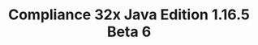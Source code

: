 ---
title: Compliance 32x Java Edition 1.16.5 Beta 6
permalink: /article/compliance32x/1.16.5/B6
comments: true
comments-id: 1.16.5-32x-Beta-6
header-img: article/compliance32x/1.16.5-B6.jpg

long_text: A shipwreck awaits you with a new beta as its treasure – just make sure not to get strangled by the drowned! Beyond that, this update brings multiple changes and additions like logs and the spooky phantom. Thanks to our great contributors for making this possible!<br><br>Enjoy, and let us know what you think.

main_changelog: data/changelog

download:
  - GitHub:
    - https://github.com/Compliance-Resource-Pack/Compliance-Java-32x/releases/download/beta-6/Compliance-32x-Java-Beta-6.zip
  - CurseForge:
    - https://www.curseforge.com/minecraft/texture-packs/compliance-32x/download/3274045
---